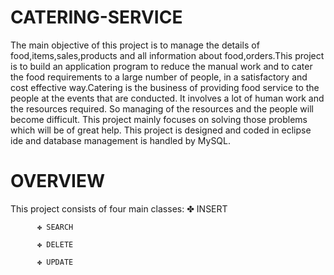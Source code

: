 # CATERING-SERVICE
The main objective of this project is to manage the details of food,items,sales,products and all information about food,orders.This project is to build an application program to reduce the manual work and to cater the food requirements to a large number of people, in a satisfactory and cost effective way.Catering is the business of providing food service to the people at the events that are conducted. It involves a lot of human work and the resources required. So managing of the resources and the people will become difficult. This project mainly focuses on solving those problems which will be of great help. This project is designed and coded in eclipse ide and database management is handled by MySQL. 
# OVERVIEW
This project consists of four main classes:
          ✤ INSERT
         
          ✤ SEARCH
          
          ✤ DELETE
          
          ✤ UPDATE


